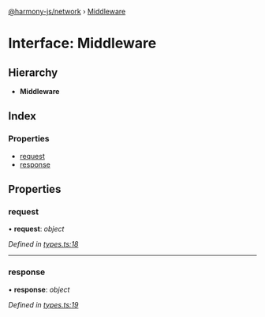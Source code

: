 [@harmony-js/network](../globals.md) › [Middleware](middleware.md)

# Interface: Middleware

## Hierarchy

* **Middleware**

## Index

### Properties

* [request](middleware.md#request)
* [response](middleware.md#response)

## Properties

###  request

• **request**: *object*

*Defined in [types.ts:18](https://github.com/FireStack-Lab/Harmony-sdk-core/blob/bb13a3b/packages/harmony-network/src/types.ts#L18)*

___

###  response

• **response**: *object*

*Defined in [types.ts:19](https://github.com/FireStack-Lab/Harmony-sdk-core/blob/bb13a3b/packages/harmony-network/src/types.ts#L19)*
